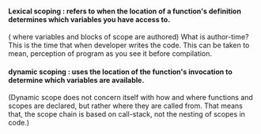 #### Lexical scoping : refers to when the location of a function's definition determines which variables you have access to.
( where variables and blocks of scope are authored)
What is author-time?
This is the time that when developer writes the code. This can be taken to mean, perception of program as you see it before compilation.

#### dynamic scoping : uses the location of the function's invocation to determine which variables are available.
(Dynamic scope does not concern itself with how and where functions and scopes are declared, but rather where they are called from. That means that, the scope chain is based on call-stack, not the nesting of scopes in code.)

